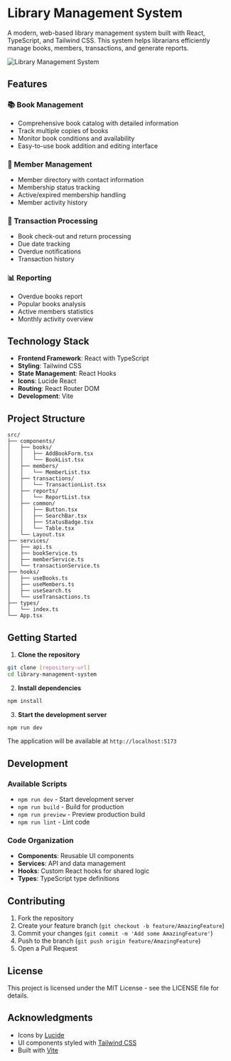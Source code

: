 # Library Management System

A modern, web-based library management system built with React, TypeScript, and Tailwind CSS. This system helps librarians efficiently manage books, members, transactions, and generate reports.

![Library Management System](https://images.unsplash.com/photo-1507842217343-583bb7270b66?auto=format&fit=crop&q=80&w=2000)

## Features

### 📚 Book Management
- Comprehensive book catalog with detailed information
- Track multiple copies of books
- Monitor book conditions and availability
- Easy-to-use book addition and editing interface

### 👥 Member Management
- Member directory with contact information
- Membership status tracking
- Active/expired membership handling
- Member activity history

### 🔄 Transaction Processing
- Book check-out and return processing
- Due date tracking
- Overdue notifications
- Transaction history

### 📊 Reporting
- Overdue books report
- Popular books analysis
- Active members statistics
- Monthly activity overview

## Technology Stack

- **Frontend Framework**: React with TypeScript
- **Styling**: Tailwind CSS
- **State Management**: React Hooks
- **Icons**: Lucide React
- **Routing**: React Router DOM
- **Development**: Vite

## Project Structure

```
src/
├── components/
│   ├── books/
│   │   ├── AddBookForm.tsx
│   │   └── BookList.tsx
│   ├── members/
│   │   └── MemberList.tsx
│   ├── transactions/
│   │   └── TransactionList.tsx
│   ├── reports/
│   │   └── ReportList.tsx
│   ├── common/
│   │   ├── Button.tsx
│   │   ├── SearchBar.tsx
│   │   ├── StatusBadge.tsx
│   │   └── Table.tsx
│   └── Layout.tsx
├── services/
│   ├── api.ts
│   ├── bookService.ts
│   ├── memberService.ts
│   └── transactionService.ts
├── hooks/
│   ├── useBooks.ts
│   ├── useMembers.ts
│   ├── useSearch.ts
│   └── useTransactions.ts
├── types/
│   └── index.ts
└── App.tsx
```

## Getting Started

1. **Clone the repository**

```bash
git clone [repository-url]
cd library-management-system
```

2. **Install dependencies**

```bash
npm install
```

3. **Start the development server**

```bash
npm run dev
```

The application will be available at `http://localhost:5173`

## Development

### Available Scripts

- `npm run dev` - Start development server
- `npm run build` - Build for production
- `npm run preview` - Preview production build
- `npm run lint` - Lint code

### Code Organization

- **Components**: Reusable UI components
- **Services**: API and data management
- **Hooks**: Custom React hooks for shared logic
- **Types**: TypeScript type definitions

## Contributing

1. Fork the repository
2. Create your feature branch (`git checkout -b feature/AmazingFeature`)
3. Commit your changes (`git commit -m 'Add some AmazingFeature'`)
4. Push to the branch (`git push origin feature/AmazingFeature`)
5. Open a Pull Request

## License

This project is licensed under the MIT License - see the LICENSE file for details.

## Acknowledgments

- Icons by [Lucide](https://lucide.dev/)
- UI components styled with [Tailwind CSS](https://tailwindcss.com/)
- Built with [Vite](https://vitejs.dev/)